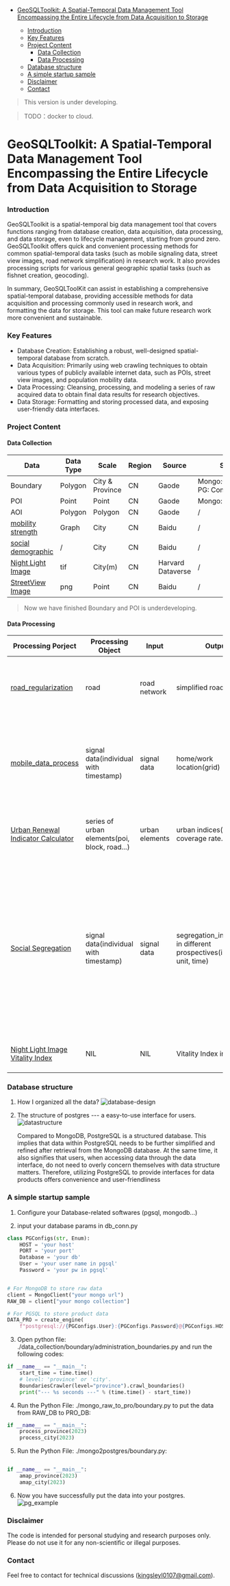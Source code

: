 - [GeoSQLToolkit: A Spatial-Temporal Data Management Tool Encompassing the Entire Lifecycle from Data Acquisition to Storage](#geosqltoolkit--a-spatial-temporal-data-management-tool-encompassing-the-entire-lifecycle-from-data-acquisition-to-storage)

  - [Introduction](#introduction)
  - [Key Features](#key-features)
  - [Project Content](#project-content)
    - [Data Collection](#data-collection)
    - [Data Processing](#data-processing)
  - [Database structure](#database-structure)
  - [A simple startup sample](#a-simple-startup-sample)
  - [Disclaimer](#disclaimer)
  - [Contact](#contact)

> This version is under developing.

> TODO：docker to cloud.

# GeoSQLToolkit: A Spatial-Temporal Data Management Tool Encompassing the Entire Lifecycle from Data Acquisition to Storage

### Introduction

GeoSQLToolkit is a spatial-temporal big data management tool that covers functions ranging from database creation, data acquisition, data processing, and data storage, even to lifecycle management, starting from ground zero. GeoSQLToolkit offers quick and convenient processing methods for common spatial-temporal data tasks (such as mobile signaling data, street view images, road network simplification) in research work. It also provides processing scripts for various general geographic spatial tasks (such as fishnet creation, geocoding).

In summary, GeoSQLToolKit can assist in establishing a comprehensive spatial-temporal database, providing accessible methods for data acquisition and processing commonly used in research work, and formatting the data for storage. This tool can make future research work more convenient and sustainable.

### Key Features

- Database Creation: Establishing a robust, well-designed spatial-temporal database from scratch.
- Data Acquisition: Primarily using web crawling techniques to obtain various types of publicly available internet data, such as POIs, street view images, and population mobility data.
- Data Processing: Cleansing, processing, and modeling a series of raw acquired data to obtain final data results for research objectives.
- Data Storage: Formatting and storing processed data, and exposing user-friendly data interfaces.

### Project Content

#### Data Collection

| Data                                                                                | Data Type | Scale           | Region | Source            | Status                            |
| ----------------------------------------------------------------------------------- | --------- | --------------- | ------ | ----------------- | --------------------------------- |
| Boundary                                                                            | Polygon   | City & Province | CN     | Gaode             | Mongo:Completed✅ PG: Completed✅ |
| POI                                                                                 | Point     | Point           | CN     | Gaode             | Mongo:Developing                  |
| AOI                                                                                 | Polygon   | Polygon         | CN     | Gaode             | /                                 |
| [mobility strength](https://github.com/kingsley0107/bd_qianxiCrawler "mobility")    | Graph     | City            | CN     | Baidu             | /                                 |
| [social demographic](https://github.com/kingsley0107/Huiyan "socialdemo")           | /         | City            | CN     | Baidu             | /                                 |
| [Night Light Image](https://github.com/kingsley0107/Night_Light_Image "NLI")        | tif       | City(m)         | CN     | Harvard Dataverse | /                                 |
| [StreetView Image](https://github.com/kingsley0107/streetview_images_crawler "NLI") | png       | Point           | CN     | Baidu             | /                                 |

> Now we have finished Boundary and POI is underdeveloping.

#### Data Processing

| Processing Porject                                                                                                        | Processing Object                             | Input          | Output                                                                     | Description                                                                                                                                                                                                                                                      |
| ------------------------------------------------------------------------------------------------------------------------- | --------------------------------------------- | -------------- | -------------------------------------------------------------------------- | ---------------------------------------------------------------------------------------------------------------------------------------------------------------------------------------------------------------------------------------------------------------- |
| [road_regularization](https://github.com/kingsley0107/road_regularization "road_regularization")                          | road                                          | road network   | simplified road network                                                    | Simplify the intricate road network and extract the main roads                                                                                                                                                                                                   |
| [mobile_data_process](https://github.com/kingsley0107/mobile_data_process "mobile_process")                               | signal data(individual with timestamp)        | signal data    | home/work location(grid)                                                   | extracting individual user activities and stay points to detect their residential and work locations                                                                                                                                                             |
| [Urban Renewal Indicator Calculator](https://github.com/kingsley0107/urban_renewal_indices_calculator "urban calculator") | series of urban elements(poi, block, road...) | urban elements | urban indices(density, coverage rate...)                                   | calculating the main indices used in urban planning                                                                                                                                                                                                              |
| [Social Segregation](https://github.com/kingsley0107/social_segregation/tree/master "social segregation")                 | signal data(individual with timestamp)        | signal data    | segregation_indices(PSI) in different prospectives(individual, unit, time) | Reference:[ Xu, Y., Belyi, A., Santi, P. and Ratti, C. Quantifying segregation in an integrated urban physical-social space. Journal of The Royal Society Interface, 16: 20190536. ](https://royalsocietypublishing.org/doi/10.1098/rsif.2019.0536 "social_seg") |
| [Night Light Image Vitality Index ](https://github.com/kingsley0107/Night_Light_Image "NIL")                              | NIL                                           | NIL            | Vitality Index in this NIL                                                 | Calculating the Night Light index in NIL                                                                                                                                                                                                                         |

### Database structure

1. How I organized all the data?
   ![database-design](./introduction/desgin_db.png "design")

2. The structure of postgres --- a easy-to-use interface for users.
   ![datastructure](./introduction/storage_structure.png "structure")

   Compared to MongoDB, PostgreSQL is a structured database. This implies that data within PostgreSQL needs to be further simplified and refined after retrieval from the MongoDB database. At the same time, it also signifies that users, when accessing data through the data interface, do not need to overly concern themselves with data structure matters. Therefore, utilizing PostgreSQL to provide interfaces for data products offers convenience and user-friendliness

### A simple startup sample

1. Configure your Database-related softwares (pgsql, mongodb...)

2. input your database params in db_conn.py

```python
class PGConfigs(str, Enum):
    HOST = 'your host'
    PORT = 'your port'
    Database = 'your db'
    User = 'your user name in pgsql'
    Password = 'your pw in pgsql'


# For MongoDB to store raw data
client = MongoClient("your mongo url")
RAW_DB = client["your mongo collection"]

# For PGSQL to store product data
DATA_PRO = create_engine(
    f"postgresql://{PGConfigs.User}:{PGConfigs.Password}@{PGConfigs.HOST}:{PGConfigs.PORT}/{PGConfigs.Database}")
```

3. Open python file: ./data_collection/boundary/administration_boundaries.py and run the following codes:

```python
if __name__ == "__main__":
    start_time = time.time()
    # level: 'province' or 'city'.
    BoundariesCrawler(level="province").crawl_boundaries()
    print("--- %s seconds ---" % (time.time() - start_time))
```

4. Run the Python File: ./mongo_raw_to_pro/boundary.py to put the data from RAW_DB to PRO_DB:

```python
if __name__ == "__main__":
    process_province(2023)
    process_city(2023)
```

5. Run the Python File: ./mongo2postgres/boundary.py:

```python

if __name__ == "__main__":
    amap_province(2023)
    amap_city(2023)

```

6. Now you have successfully put the data into your postgres.
   ![pg_example](./introduction/pg_example.png "example")

### Disclaimer

The code is intended for personal studying and research purposes only. Please do not use it for any non-scientific or illegal purposes.

### Contact

Feel free to contact for technical discussions (kingsleyl0107@gmail.com).
